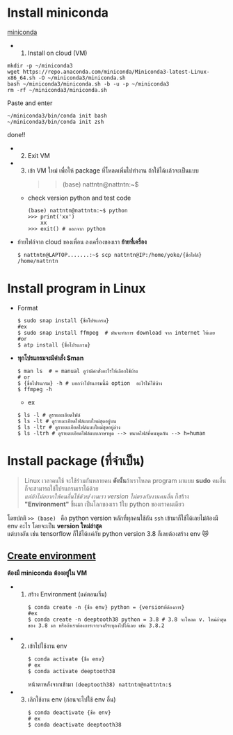 # Install miniconda
[miniconda](https://docs.anaconda.com/free/miniconda/)
- 1. Install on cloud (VM)
```
mkdir -p ~/miniconda3
wget https://repo.anaconda.com/miniconda/Miniconda3-latest-Linux-x86_64.sh -O ~/miniconda3/miniconda.sh
bash ~/miniconda3/miniconda.sh -b -u -p ~/miniconda3
rm -rf ~/miniconda3/miniconda.sh
```
Paste and enter
```
~/miniconda3/bin/conda init bash
~/miniconda3/bin/conda init zsh
```
done!!
- 2. Exit VM
- 3. เข้า VM ใหม่ เพื่อให้ package ที่โหลดเพิ่มไปทำงาน
     ถ้าใช้ได้เเล้วจะเป็นแบบ
     >> (base) nattntn@nattntn:~$
   - check version python and test code
     ```
     (base) nattntn@nattntn:~$ python
     >>> print('xx')
         xx
     >>> exit() # ออกจาก python
     ```
- ย้ายไฟล์จาก cloud ของเพื่อน ลงเครื่องของเรา
  **ย้ายที่เครื่อง**
  ```
  $ nattntn@LAPTOP.......:~$ scp nattntn@IP:/home/yoke/{ชื่อไฟล์} /home/nattntn
  ```

# Install program in Linux 
- Format
  ```
  $ sudo snap install {ชื่อโปรแกรม}
  #ex
  $ sudo snap install ffmpeg  # มันจะทำการ download จาก internet ให้เลย
  #or
  $ atp install {ชื่อโปรแกรม}
  ```
- **ทุกโปรแกรมจะมีคำสั่ง $man**
  ```
  $ man ls  # = manual ดูว่ามีคำสั่งอะไรให้เลือกใช้บ้าง
  # or
  $ {ชื่อโปรแกรม} -h # บอกว่าโปรแกรมนี้มี option  อะไรให้ใช้บ้าง
  $ ffmpeg -h
  ```
  - ex
  ```
  $ ls -l # ดูรายละเอียดไฟล์
  $ ls -lt # ดูรายละเอียดไฟล์แบบใหม่สุดอยู่บน
  $ ls -ltr # ดูรายละเอียดไฟล์แบบใหม่สุดอยู่ล่าง
  $ ls -ltrh # ดูรายละเอียดไฟล์แบบภาษาพูด --> ขนาดไฟล์ที่คนพูดกัน --> h=human
  ```
# Install package (ที่จำเป็น)
> Linux เวลาคนใช้ จะใช้ร่วมกันหลายคน **ดังนั้น**ถ้าเราโหลด program มาแบบ **sudo** คนอื่นก็จะสามารถใช้โปรแกรมเราได้ด้วย  
> *แต่ถ้าไม่อยากให้คนอื่นใช้ด้วย/งานเรา version ไม่ตรงกับงานคนอื่น* ก็สร้าง **"Environment"** ขึ้นมา เป็นโลกของเรา 1ใบ python ของเราคนเดียว

โดยปกติ
```>> (base) ```  คือ python version หลักที่ทุกคนใช้กัน ```ssh``` เข้ามาก็ใช้ได้เลยไม่ต้องมี env อะไร โดยจะเป็น **version ใหม่ล่าสุด**  
แต่บางอัน เช่น tensorflow ก็ใช้ได้เเค่กับ python version 3.8 ก็เลยต้องสร้าง env 😿

## [Create environment](https://conda.io/projects/conda/en/latest/user-guide/tasks/manage-environments.html#activating-an-environment)
**ต้องมี miniconda** **ต้องอยู่ใน VM**  
- 1. สร้าง Environment (แค่ตอนเริ่ม)
     ```
     $ conda create -n {ชื่อ env} python = {versionที่ต้องการ}
     #ex
     $ conda create -n deeptooth38 python = 3.8 # 3.8 จะโหลด v. ใหม่ล่าสุดของ 3.8 มา หรือถ้าเราต้องการเจาะจงก็ระบุลงไปได้เลย เช่น 3.8.2
     ```
- 2. เข้าไปใช้งาน env
       ```
       $ conda activate {ชื่อ env}
       # ex
       $ conda activate deeptooth38
       ```
       หน้าตาหลังจากเข้ามา ```(deeptooth38) nattntn@nattntn:$```
- 3. เลิกใช้งาน env (ก่อนจะไปใช้ env อื่น)
      ```
      $ conda deactivate {ชื่อ env}
      # ex
      $ conda deactivate deeptooth38
       ```
       
  
  
  
  
  
  
     
